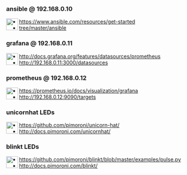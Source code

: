 ### ansible @ 192.168.0.10

<img src="https://www.ansible.com/hs-fs/hub/file-448313641-png/favicon.png" width="32" height="32" align="left" />

- https://www.ansible.com/resources/get-started
- [tree/master/ansible](ansible)


### grafana @ 192.168.0.11

<img src="https://grafana.com/img/fav32.png" width="32" height="32" align="left" />

- http://docs.grafana.org/features/datasources/prometheus
- http://192.168.0.11:3000/datasources


### prometheus @ 192.168.0.12

<img src="https://prometheus.io/assets/favicons/favicon.ico" width="32" height="32" align="left" />

- https://prometheus.io/docs/visualization/grafana
- http://192.168.0.12:9090/targets


### unicornhat LEDs

<img src="https://avatars.githubusercontent.com/u/2399917" width="32" height="32" align="left" />

- https://github.com/pimoroni/unicorn-hat/
- http://docs.pimoroni.com/unicornhat/


### blinkt LEDs

<img src="https://avatars.githubusercontent.com/u/2399917" width="32" height="32" align="left" />

- https://github.com/pimoroni/blinkt/blob/master/examples/pulse.py
- http://docs.pimoroni.com/blinkt/
